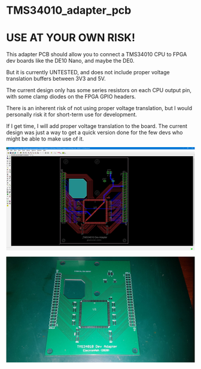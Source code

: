 # TMS34010_adapter_pcb

# USE AT YOUR OWN RISK!

This adapter PCB should allow you to connect a TMS34010 CPU to FPGA dev boards like the DE10 Nano, and maybe the DE0.

But it is currently UNTESTED, and does not include proper voltage translation buffers between 3V3 and 5V.

The current design only has some series resistors on each CPU output pin, with some clamp diodes on the FPGA GPIO headers.

There is an inherent risk of not using proper voltage translation, but I would personally risk it for short-term use for development.

If I get time, I will add proper voltage translation to the board.
The current design was just a way to get a quick version done for the few devs who might be able to make use of it.

![Eagle PCB screenshot](/images/Eagle_PCB_screenshot.png)

![PCB photo, older proto](/images/PCB_photo_older.jpg)

